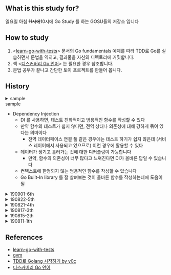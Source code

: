 ## What is this study for?
일요일 아침 ~~11시에~~10시에 Go Study 를 하는 GOSU들의 저장소 입니다

## How to study
1. <[learn-go-with-tests](https://github.com/quii/learn-go-with-tests)> 문서의 Go fundamentals 예제를 따라 TDD로 Go를 실습하면서 문법을 익히고, 결과물을 자신의 디렉토리에 커밋합니다.
2. 책 <[디스커버리 Go 언어](http://www.hanbit.co.kr/store/books/look.php?p_code=B5279497767)> 는 필요한 경우 참조합니다.
3. 문법 공부가 끝나고 간단한 토이 프로젝트를 만들어 봅니다.

## History
<details>
<summary>sample</summary>
  
- nil

</details>

<summary>sample</summary>
  
- Dependency Injection
  - DI 를 사용하면, 테스트 친화적이고 범용적인 함수를 작성할 수 있다
  - 만약 함수의 테스트가 쉽지 않다면, 전역 상태나 의존성에 대해 강하게 묶여 있다는 의미이다
    - 전역 데이터페이스 연결 풀 같은 경우에는 테스트 하기가 쉽지 않은데 (서비스 레이어에서 사용되고 있으므로) 이런 경우에 활용할 수 있다
  - 데이터가 생기고 흘러가는 것에 대한 디커플링이 가능합니다
    - 만약, 함수의 의존성이 너무 많다고 느껴진다면 DI가 올바른 답일 수 있습니다
  - 컨텍스트에 한정되지 않는 범용적인 함수를 작성할 수 있습니다
  - Go Built-In library 를 잘 살펴보는 것이 올바른 함수를 작성하는데에 도움이 될 

</details>

<details>
<summary>190901-6th</summary>
  
- TDD: 8.Maps
  - key-value 형태로 값을 저장할 수 있으며 key를 통해 빠르게 데이터 검색이 가능한 해쉬테이블
  - value 타입은 어떤 타입이든 들어올 수 있지만 key의 타입은 Comparable 타입만 가능하다.
  - 결과 값을 반환할 때 Error객체에 문자열을 담아 반환 할 수 있다.
  - map은 reference 타입이기 때문에 아무리 큰 맵이라도 한번에 복사가 가능하다.
  - map은 절대로 empty하게 초기화 하면 안된다. (make를 사용하거나 {}를 붙여 선언해야한다.)
  - Error는 불변성과 재사용성을 위해 상수로 선언해서 사용하자.
  - map의 delete는 내장 함수를 사용한다. 

</details>

<details>
<summary>190822-5th</summary>
  
- TDD: 7.Pointers & errors
  - call by value vs call by reference: 상태를 바꾸고 싶다면 pointer 사용
  - 미리 다양한 Error 타입을 만들어 두고 사용할 수 있다
  - Error를 체크만 하지 말고 처리하자
  - 포인터만 nil을 가질 수 있으며, C처럼 이중 포인터 사용 가능(속도 최적화시)
  - `_`([blank identifier](https://golang.org/doc/effective_go.html#blank))는 관습적으로 선언은 하지만 사용하지 않을 변수를 말한다. lint에서도 미사용에 대해 잡지 않음
  
</details>

<details>
<summary>190821-4th</summary>
  
- TDD: 6. Structs, methods & interfaces (2/2)
  - byte to uint64 어쩐지 타입캐스팅 (갑분C)
  - go polymorphism, encapsulation, pointer 조금씩 다룸
  
</details>

<details>
<summary>190817-3th</summary>
  
- TDD: 6. Structs, methods & interfaces (1/2)
  - go struct, methods
  - go 에는 (명시적인) 메소드가 없으며, struct 는 여러 형태의 필드의 묶음일 뿐이다
  - go struct 의 생성 방법은 여러가지가 있다. `new`, `literal struct` ...
  - go interface 를 진행하려가다가 공부를 더 하고 진행하는 방향으로 후퇴
- 다음 시간까지 숙제: struct, methods, interfaces 각자 정리해서 push (++ codekata 할 수 있으면 추가)

</details>

<details>
<summary>190815-2th</summary>
  
- TDD: 3. Integers / 4. Iteration / 5. Arrays and slices
  - go Benchmark, Test coverage
  - go doc -> 아직 모듈에서는 제공하지 않음
  - reflect.DeepEqual 제공 (but not type-safety)
- 다음 시간까지 숙제: Min, Max, Sort(bubble부터 quick까지 아무거나) 함수 만들기

</details>

<details>
<summary>190811-1th</summary>
  
- TDD: 0. Install / 1. Hello, world
  - GVM으로 Go 설치 (먼저 1.4 설치 후 1.12.7버전 사용)
  - [gvm이용하여 go설치하기](https://select995.netlify.com/go/module/gvm)
- 다음 시간까지 숙제: TDD로 간단한 사칙연산 계산기 만들기

</details>

## References
- [learn-go-with-tests](https://github.com/quii/learn-go-with-tests)
- [gvm](https://github.com/moovweb/gvm)
- [TDD로 Golang 시작하기 by y0c](https://y0c.github.io/2019/08/11/beginning-go/)
- [디스커버리 Go 언어](http://www.hanbit.co.kr/store/books/look.php?p_code=B5279497767)
